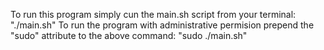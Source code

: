 To run this program simply cun the main.sh script from your terminal: "./main.sh"
To run the program with administrative permision prepend the "sudo" attribute to the above command: "sudo ./main.sh"
